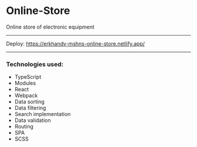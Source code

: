 # Online-Store
Online store of electronic equipment

---

Deploy: https://erkhandv-mshns-online-store.netlify.app/

---

### Technologies used:
+ TypeScript
+ Modules
+ React
+ Webpack
+ Data sorting
+ Data filtering
+ Search implementation
+ Data validation
+ Routing
+ SPA
+ SCSS